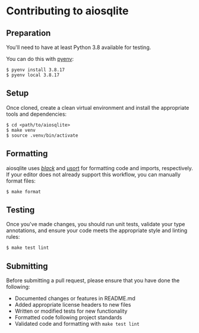 # Contributing to aiosqlite

## Preparation

You'll need to have at least Python 3.8 available for testing.

You can do this with [pyenv][]:

    $ pyenv install 3.8.17
    $ pyenv local 3.8.17
    
    
## Setup

Once cloned, create a clean virtual environment and
install the appropriate tools and dependencies:

    $ cd <path/to/aiosqlite>
    $ make venv
    $ source .venv/bin/activate


## Formatting

aiosqlite uses *[black][]* and [µsort][] for formatting code
and imports, respectively. If your editor does not already
support this workflow, you can manually format files:

    $ make format


## Testing

Once you've made changes, you should run unit tests,
validate your type annotations, and ensure your code
meets the appropriate style and linting rules:

    $ make test lint
    
    
## Submitting

Before submitting a pull request, please ensure
that you have done the following:

* Documented changes or features in README.md
* Added appropriate license headers to new files
* Written or modified tests for new functionality
* Formatted code following project standards
* Validated code and formatting with `make test lint`

[black]: https://github.com/psf/black
[µsort]: https://github.com/facebook/usort
[pyenv]: https://github.com/pyenv/pyenv
